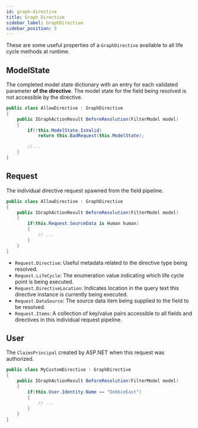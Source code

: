 ```yaml
---
id: graph-directive
title: Graph Directive
sidebar_label: GraphDirective
sidebar_position: 5
---
```


These are some useful properties of a `GraphDirective` available to all life cycle methods at runtime.

## ModelState

The completed model state dictionary with an entry for each validated parameter **of the directive**. The model state for the field being resolved is not accessible by the directive.

```csharp
public class AllowDirective : GraphDirective
{
    public IGraphActionResult BeforeResolution(FilterModel model)
    {
        if(!this.ModelState.IsValid)
            return this.BadRequest(this.ModelState);

        //...
    }
}
```

## Request

The individual directive request spawned from the field pipeline.

```csharp
public class AllowDirective : GraphDirective
{
    public IGraphActionResult BeforeResolution(FilterModel model)
    {
        if(this.Request.SourceData is Human human)
        {
            // ...
        }
    }
}
```

-   `Request.Directive`: Useful metadata related to the directive type being resolved.
-   `Request.LifeCycle`: The enumeration value indicating which life cycle point is being executed.
-   `Request.DirectiveLocation`: Indicates location in the query text this directive instance is currently being executed.
-   `Request.DataSource`: The source data item being supplied to the field to be resolved.
-   `Request.Items`: A collection of key/value pairs accessible to all fields and directives in this individual request pipeline.

## User

The `ClaimsPrincipal` created by ASP.NET when this request was authorized.

```csharp
public class MyCustomDirective : GraphDirective
{
    public IGraphActionResult BeforeResolution(FilterModel model)
    {
        if(this.User.Identity.Name == "DebbieEast")
        {
            // ...
        }
    }
}
```
